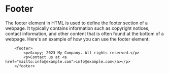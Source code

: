 # Footer

The footer element in HTML is used to define the footer section of a webpage. It typically contains information such as copyright notices, contact information, and other content that is often found at the bottom of a webpage. Here's an example of how you can use the footer element:

```
    <footer>
        <p>&copy; 2023 My Company. All rights reserved.</p>
        <p>Contact us at <a href="mailto:info@example.com">info@example.com</a></p>
    </footer>
```
